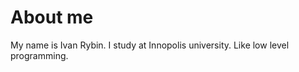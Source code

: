 # About me

My name is Ivan Rybin. I study at Innopolis university. Like low level programming.

[tags]: <> (me)
